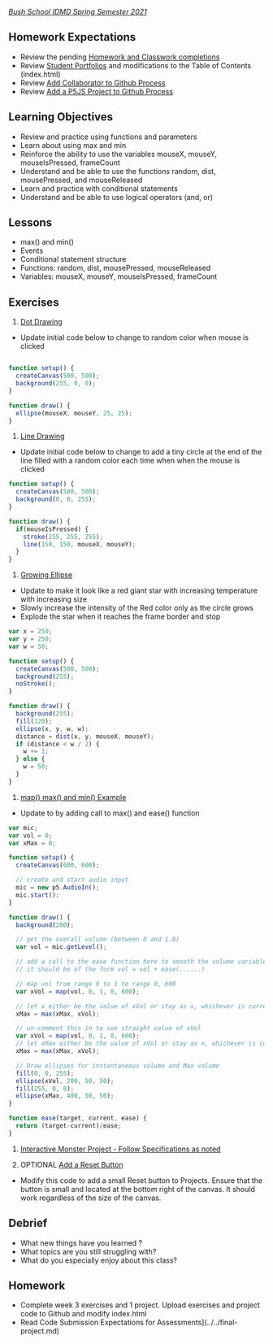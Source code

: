 [_Bush School IDMD Spring Semester 2021_](https://chandrunarayan.github.io/idmd/)

## Homework Expectations

* Review the pending [Homework and Classwork completions](https://bush.myschoolapp.com/app/faculty#academicclass/110760511/0/bulletinboard)
* Review [Student Portfolios](../../student-work.md) and modifications to the Table of Contents (index.html)
* Review [Add Collaborator to Github Process](../week1/repository_collaborator.md)
* Review [Add a P5JS Project to Github Process](../week1/add_p5js_project_to_index.md)

## Learning Objectives

* Review and practice using functions and parameters
* Learn about using max and min
* Reinforce the ability to use the variables mouseX, mouseY, mouseIsPressed, frameCount
* Understand and be able to use the functions random, dist, mousePressed, and mouseReleased
* Learn and practice with conditional statements
* Understand and be able to use logical operators (and, or)

## Lessons

* max() and min()
* Events
* Conditional statement structure
* Functions: random, dist, mousePressed, mouseReleased
* Variables: mouseX, mouseY, mouseIsPressed, frameCount

## Exercises

1. [Dot Drawing](code/drawing_with_ellipses)

* Update initial code below to change to random color when mouse is clicked

```javascript

function setup() {
  createCanvas(500, 500);
  background(255, 0, 0);
}

function draw() {
  ellipse(mouseX, mouseY, 25, 25);
}
```

1. [Line Drawing](code/line_drawing_f) 

* Update initial code below to change to add a tiny circle at the end of the line filled with a random color each time when when the mouse is clicked

```javascript
function setup() {
  createCanvas(500, 500);
  background(0, 0, 255);
}

function draw() {
  if(mouseIsPressed) {
    stroke(255, 255, 255);
    line(150, 150, mouseX, mouseY);
  }
}
```

1. [Growing Ellipse](code/growing_circle_f)

* Update to make it look like a red giant star with increasing temperature with increasing size
* Slowly increase the intensity of the Red color only as the circle grows
* Explode the star when it reaches the frame border and stop

```javascript
var x = 250;
var y = 250;
var w = 50;

function setup() {
  createCanvas(500, 500);
  background(255);
  noStroke();
}

function draw() {
  background(255);
  fill(120);
  ellipse(x, y, w, w);
  distance = dist(x, y, mouseX, mouseY);
  if (distance < w / 2) {
    w += 1; 
  } else {
    w = 50;  
  }
}
```

1. [map() max() and min() Example](code/max_example_ease)

* Update to by adding call to max() and ease() function	

```javascript
var mic;
var vol = 0;
var xMax = 0;

function setup() {
  createCanvas(600, 600);

  // create and start audio input
  mic = new p5.AudioIn();
  mic.start();
}

function draw() {
  background(200);

  // get the overall volume (between 0 and 1.0)
  var vol = mic.getLevel();

  // add a call to the ease function here to smooth the volume variable
  // it should be of the form vol = vol + ease(......)

  // map vol from range 0 to 1 to range 0, 600
  var xVol = map(vol, 0, 1, 0, 600);

  // let x either be the value of xVol or stay as x, whichever is currently greater
  xMax = max(xMax, xVol); 

  // un-comment this in to see straight value of xVol
  var xVol = map(vol, 0, 1, 0, 600);
  // let xMax either be the value of xVol or stay as x, whichever is currently greater
  xMax = max(xMax, xVol); 

  // Draw ellipses for instantaneous volume and Max volume
  fill(0, 0, 255);
  ellipse(xVol, 200, 50, 50);
  fill(255, 0, 0);
  ellipse(xMax, 400, 50, 50);
}

function ease(target, current, ease) {
  return (target-current)/ease;
}


```
    

1. [Interactive Monster Project - Follow Specifications as noted](homework/interactive-monster.md)

1. OPTIONAL [Add a Reset Button](code/rect_hover) 

* Modify this code to add a small Reset button to Projects. Ensure that the button is small and located at the bottom right of the canvas. It should work regardless of the size of the canvas.

## Debrief

* What new things have you learned ?
* What topics are you still struggling with?
* What do you especially enjoy about this class?

## Homework
* Complete week 3 exercises and 1 project. Upload exercises and project code to Github and modify index.html
* Read Code Submission Expectations for Assessments](../../final-project.md)
